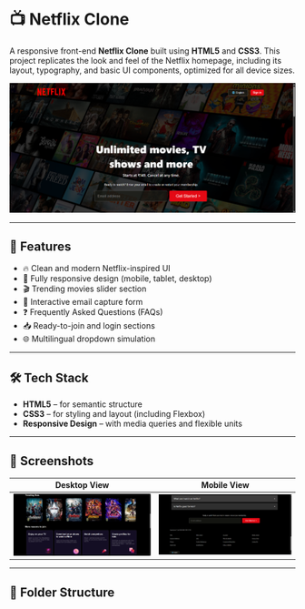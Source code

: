 # 📺 Netflix Clone

A responsive front-end **Netflix Clone** built using **HTML5** and **CSS3**. This project replicates the look and feel of the Netflix homepage, including its layout, typography, and basic UI components, optimized for all device sizes.

![Netflix Clone Preview](asset/s1.png) <!-- Replace with actual preview image path -->

---

## 🚀 Features

- 🔥 Clean and modern Netflix-inspired UI
- 📱 Fully responsive design (mobile, tablet, desktop)
- 🎬 Trending movies slider section
- 🎯 Interactive email capture form
- ❓ Frequently Asked Questions (FAQs)
- 📥 Ready-to-join and login sections
- 🌐 Multilingual dropdown simulation

---

## 🛠 Tech Stack

- **HTML5** – for semantic structure
- **CSS3** – for styling and layout (including Flexbox)
- **Responsive Design** – with media queries and flexible units

---

## 📸 Screenshots

| Desktop View | Mobile View |
| ------------ | ----------- |
| ![Desktop](asset/s2.png) | ![Mobile](asset/s3.png) |

---

## 📂 Folder Structure

